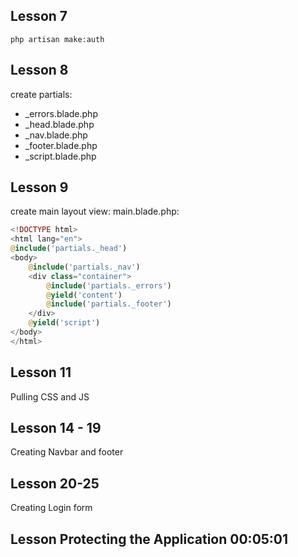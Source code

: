 ## Lesson 7

```
php artisan make:auth
```

## Lesson 8

create partials:
- _errors.blade.php
- _head.blade.php
- _nav.blade.php
- _footer.blade.php
- _script.blade.php


## Lesson 9

create main layout view: main.blade.php:
```php
<!DOCTYPE html>
<html lang="en">
@include('partials._head')
<body>
	@include('partials._nav')
	<div class="container">
		@include('partials._errors')
		@yield('content')
		@include('partials._footer')
	</div>
	@yield('script')
</body>
</html>
```

## Lesson 11

Pulling CSS and JS

## Lesson 14 - 19

Creating Navbar and footer

## Lesson 20-25

Creating Login form

## Lesson Protecting the Application 00:05:01



